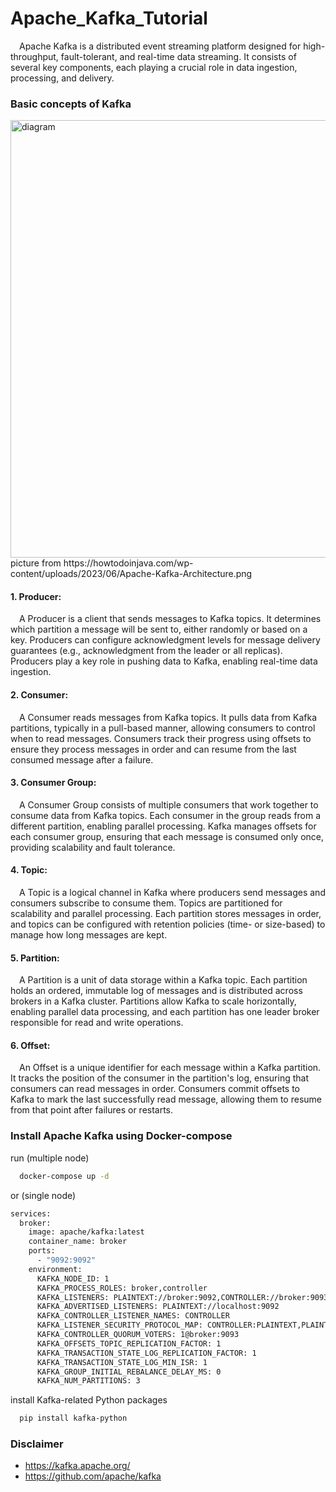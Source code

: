 # Apache_Kafka_Tutorial
&emsp;Apache Kafka is a distributed event streaming platform designed for high-throughput, fault-tolerant, and real-time data streaming. It consists of several key components, each playing a crucial role in data ingestion, processing, and delivery.

### Basic concepts of Kafka
<img src="https://howtodoinjava.com/wp-content/uploads/2023/06/Apache-Kafka-Architecture.png" alt="diagram" width="700" />
picture from https://howtodoinjava.com/wp-content/uploads/2023/06/Apache-Kafka-Architecture.png

#### 1. Producer:
&emsp;A Producer is a client that sends messages to Kafka topics. It determines which partition a message will be sent to, either randomly or based on a key. Producers can configure acknowledgment levels for message delivery guarantees (e.g., acknowledgment from the leader or all replicas). Producers play a key role in pushing data to Kafka, enabling real-time data ingestion.
#### 2. Consumer:
&emsp;A Consumer reads messages from Kafka topics. It pulls data from Kafka partitions, typically in a pull-based manner, allowing consumers to control when to read messages. Consumers track their progress using offsets to ensure they process messages in order and can resume from the last consumed message after a failure.
#### 3. Consumer Group:
&emsp;A Consumer Group consists of multiple consumers that work together to consume data from Kafka topics. Each consumer in the group reads from a different partition, enabling parallel processing. Kafka manages offsets for each consumer group, ensuring that each message is consumed only once, providing scalability and fault tolerance.
#### 4. Topic:
&emsp;A Topic is a logical channel in Kafka where producers send messages and consumers subscribe to consume them. Topics are partitioned for scalability and parallel processing. Each partition stores messages in order, and topics can be configured with retention policies (time- or size-based) to manage how long messages are kept.
#### 5. Partition:
&emsp;A Partition is a unit of data storage within a Kafka topic. Each partition holds an ordered, immutable log of messages and is distributed across brokers in a Kafka cluster. Partitions allow Kafka to scale horizontally, enabling parallel data processing, and each partition has one leader broker responsible for read and write operations.
#### 6. Offset:
&emsp;An Offset is a unique identifier for each message within a Kafka partition. It tracks the position of the consumer in the partition's log, ensuring that consumers can read messages in order. Consumers commit offsets to Kafka to mark the last successfully read message, allowing them to resume from that point after failures or restarts.

### Install Apache Kafka using Docker-compose
run (multiple node)
```bash
  docker-compose up -d
```
or (single node)
```bash
services:
  broker:
    image: apache/kafka:latest
    container_name: broker
    ports:
      - "9092:9092"
    environment:
      KAFKA_NODE_ID: 1
      KAFKA_PROCESS_ROLES: broker,controller
      KAFKA_LISTENERS: PLAINTEXT://broker:9092,CONTROLLER://broker:9093
      KAFKA_ADVERTISED_LISTENERS: PLAINTEXT://localhost:9092
      KAFKA_CONTROLLER_LISTENER_NAMES: CONTROLLER
      KAFKA_LISTENER_SECURITY_PROTOCOL_MAP: CONTROLLER:PLAINTEXT,PLAINTEXT:PLAINTEXT
      KAFKA_CONTROLLER_QUORUM_VOTERS: 1@broker:9093
      KAFKA_OFFSETS_TOPIC_REPLICATION_FACTOR: 1
      KAFKA_TRANSACTION_STATE_LOG_REPLICATION_FACTOR: 1
      KAFKA_TRANSACTION_STATE_LOG_MIN_ISR: 1
      KAFKA_GROUP_INITIAL_REBALANCE_DELAY_MS: 0
      KAFKA_NUM_PARTITIONS: 3
```
install Kafka-related Python packages
```bash
  pip install kafka-python
```

### Disclaimer
 - https://kafka.apache.org/
 - https://github.com/apache/kafka



